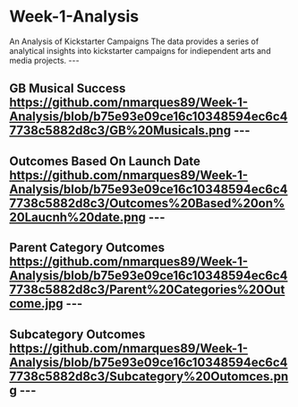 # Week-1-Analysis
An Analysis of Kickstarter Campaigns
The data provides a series of analytical insights into kickstarter campaigns for indiependent arts and media projects. ---
## GB Musical Success https://github.com/nmarques89/Week-1-Analysis/blob/b75e93e09ce16c10348594ec6c47738c5882d8c3/GB%20Musicals.png ---
## Outcomes Based On Launch Date https://github.com/nmarques89/Week-1-Analysis/blob/b75e93e09ce16c10348594ec6c47738c5882d8c3/Outcomes%20Based%20on%20Laucnh%20date.png ---
## Parent Category Outcomes https://github.com/nmarques89/Week-1-Analysis/blob/b75e93e09ce16c10348594ec6c47738c5882d8c3/Parent%20Categories%20Outcome.jpg ---
## Subcategory Outcomes https://github.com/nmarques89/Week-1-Analysis/blob/b75e93e09ce16c10348594ec6c47738c5882d8c3/Subcategory%20Outomces.png ---
